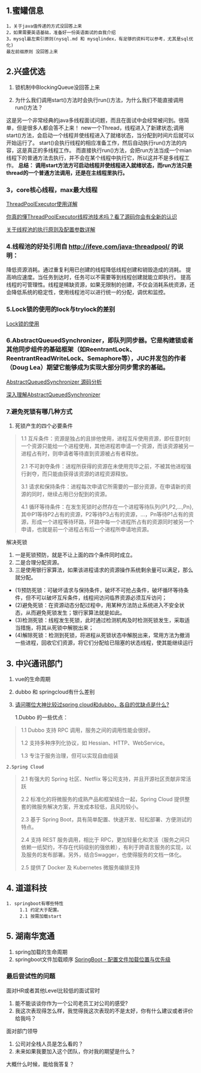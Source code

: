 ## 1.蜜罐信息
```
1，关于java值传递的方式没回答上来
2，如果需要英语基础，准备好一份英语面试的自我介绍
3，mysql最左索引原则(nysql.md 和 mysqlindex，有足够的资料可以参考，尤其是sql优化)
最左前缀原则 没回答上来

```

## 2.兴盛优选
1. 锁机制中BlockingQueue没回答上来

2. 为什么我们调用start()方法时会执行run()方法，为什么我们不能直接调用run()方法？

这是另一个非常经典的java多线程面试问题，而且在面试中会经常被问到。很简单，但是很多人都会答不上来！
new一个Thread，线程进入了新建状态;调用start()方法，会启动一个线程并使线程进入了就绪状态，当分配到时间片后就可以开始运行了。 
start()会执行线程的相应准备工作，然后自动执行run()方法的内容，这是真正的多线程工作。 而直接执行run()方法，会把run方法当成一个mian线程下的普通方法去执行，并不会在某个线程中执行它，所以这并不是多线程工作。
**总结： 调用start方法方可启动线程并使线程进入就绪状态，而run方法只是thread的一个普通方法调用，还是在主线程里执行。**

### 3，core核心线程，max最大线程

[ThreadPoolExecutor使用详解](https://www.cnblogs.com/zedosu/p/6665306.html)

[你真的懂ThreadPoolExecutor线程池技术吗？看了源码你会有全新的认识](https://segmentfault.com/a/1190000016326062)

[关于线程池的执行原则及配置参数详解](https://gudong.name/2017/05/03/thread-pool-intro.html)

### 4.线程池的好处引用自 http://ifeve.com/java-threadpool/ 的说明：

降低资源消耗。通过重复利用已创建的线程降低线程创建和销毁造成的消耗。
提高响应速度。当任务到达时，任务可以不需要等到线程创建就能立即执行。
提高线程的可管理性。线程是稀缺资源，如果无限制的创建，不仅会消耗系统资源，还会降低系统的稳定性，使用线程池可以进行统一的分配，调优和监控。

### 5.Lock锁的使用的lock与trylock的差别

[Lock锁的使用](https://mp.weixin.qq.com/s?__biz=MzU4NDQ4MzU5OA==&mid=2247483745&idx=2&sn=6778ee954a19816310df54ef9a3c2f8a&chksm=fd985700caefde16b9970f5e093b0c140d3121fb3a8458b11871e5e9723c5fd1b5a961fd2228&token=1829606453&lang=zh_CN&rd2werd=1#wechat_redirect)

### 6.AbstractQueuedSynchronizer，即队列同步器。它是构建锁或者其他同步组件的基础框架（如ReentrantLock、ReentrantReadWriteLock、Semaphore等），JUC并发包的作者（Doug Lea）期望它能够成为实现大部分同步需求的基础。


[AbstractQueuedSynchronizer 源码分析](https://www.jianshu.com/p/dbe18cea28e7)

[深入理解AbstractQueuedSynchronizer](https://blog.csdn.net/zzti_erlie/article/details/80036829)

### 7.避免死锁有哪几种方式
1. 死锁产生的四个必要条件
 > 1.1 互斥条件：资源是独占的且排他使用，进程互斥使用资源，即任意时刻一个资源只能给一个进程使用，其他进程若申请一个资源，而该资源被另一进程占有时，则申请者等待直到资源被占有者释放。
 > 
 >  2.1 不可剥夺条件：进程所获得的资源在未使用完毕之前，不被其他进程强行剥夺，而只能由获得该资源的进程资源释放。 
 >  
 > 3.1 请求和保持条件：进程每次申请它所需要的一部分资源，在申请新的资源的同时，继续占用已分配到的资源。 
 > 
 > 4.1 循环等待条件：在发生死锁时必然存在一个进程等待队列{P1,P2,…,Pn},其中P1等待P2占有的资源，P2等待P3占有的资源，…，Pn等待P1占有的资源，形成一个进程等待环路，环路中每一个进程所占有的资源同时被另一个申请，也就是前一个进程占有后一个进程所申请地资源。

解决死锁
1. 一是死锁预防，就是不让上面的四个条件同时成立。 
2. 二是合理分配资源。 
3. 三是使用银行家算法，如果该进程请求的资源操作系统剩余量可以满足，那么就分配。

- (1)预防死锁：可破坏请求与保持条件，破坏不可抢占条件，破坏循环等待条件，但不可以破坏互斥条件，线程间访问临界资源必须互斥访问；
- (2)避免死锁：在资源动态分配过程中，用某种方法防止系统进入不安全状态，从而避免死锁发生；银行家算法就是如此。
- (3)检测死锁：线程发生死锁，此时通过检测机构及时检测死锁发生，采取适当措施，将其从死锁中解脱出来；
- (4)解除死锁：检测到死锁，将进程从死锁状态中解脱出来，常用方法为撤消一些进程，回收它们资源，将它们分配给已阻塞的状态线程，使其能继续运行

## 3. 中兴通讯部门

1. vue的生命周期
2. dubbo 和 springcloud有什么差别
3. [请问哪位大神比较过spring cloud和dubbo，各自的优缺点是什么?](https://www.zhihu.com/question/45413135)

    1.Dubbo 的一些优点：
> 1.1 Dubbo 支持 RPC 调用，服务之间的调用性能会很好。
> 
> 1.2 支持多种序列化协议，如 Hessian、HTTP、WebService。
> 
> 1.3 专注于服务治理，但可以实现自由组装

    2.Spring Cloud
> 2.1 有强大的 Spring 社区、Netflix 等公司支持，并且开源社区贡献非常活跃
> 
> 2.2 标准化的将微服务的成熟产品和框架结合一起，Spring Cloud 提供整套的微服务解决方案，开发成本较低，且风险较小。
> 
> 2.3 基于 Spring Boot，具有简单配置、快速开发、轻松部署、方便测试的特点。
> 
> 2.4 支持 REST 服务调用，相比于 RPC，更加轻量化和灵活（服务之间只依赖一纸契约，不存在代码级别的强依赖），有利于跨语言服务的实现，以及服务的发布部署。另外，结合Swagger，也使得服务的文档一体化。
> 
> 2.5 提供了 Docker 及 Kubernetes 微服务编排支持

## 4. 道道科技
```
1. springboot有哪些特性
     1.1 约定大于配置。
     2.1 按需加载start
```
## 5. 湖南华宽通
1. spring加载的生命周期
2. springboot文件加载顺序
[SpringBoot - 配置文件加载位置与优先级](https://blog.csdn.net/J080624/article/details/80508606)

### 最后尝试性的问题
面对HR或者其他Level比较低的面试官时

1. 能不能谈谈你作为一个公司老员工对公司的感受?
2. 我这次表现得怎么样，我觉得我这次表现的不是太好，你有什么建议或者评价给我吗？

面对部门领导
1. 公司对全栈人员是怎么看的？
2. 未来如果我要加入这个团队，你对我的期望是什么？


大概什么时候，能给我答复？
